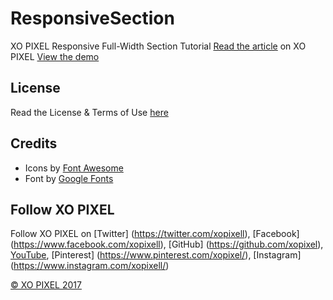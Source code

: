 # ResponsiveSection
XO PIXEL Responsive Full-Width Section Tutorial
[Read the article](http://xopixel.com/responsive-full-width-section-html5-css3/) on XO PIXEL
[View the demo](http://xopixel.com/demo/Responsive%20Full-Width%20Section/)

## License
Read the License & Terms of Use [here](http://xopixel.com/terms-licensing/)

## Credits
- Icons by [Font Awesome](http://fontawesome.io/)
- Font by [Google Fonts](https://fonts.google.com/)

## Follow XO PIXEL
Follow XO PIXEL on [Twitter] (https://twitter.com/xopixell), [Facebook] (https://www.facebook.com/xopixell), [GitHub] (https://github.com/xopixel), [YouTube](https://www.youtube.com/user/xopixell), [Pinterest] (https://www.pinterest.com/xopixel/), [Instagram] (https://www.instagram.com/xopixell/)

[© XO PIXEL 2017](http://www.xopixel.com)
